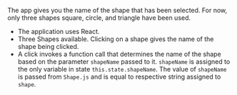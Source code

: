The app gives you the name of the shape that has been selected. For now, only three shapes square, circle, and triangle have been used.

- The application uses React.
- Three Shapes available. Clicking on a shape gives the name of the shape being clicked.
- A click invokes a function call that determines the name of the shape based on the parameter `shapeName` passed to it. `shapeName` is assigned to the only variable in state `this.state.shapeName`. The value of `shapeName` is passed from `Shape.js` and is equal to respective string assigned to `shape`.